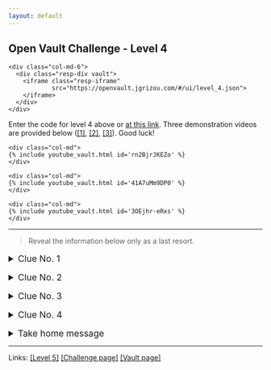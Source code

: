 ```yaml
---
layout: default
---
```


## Open Vault Challenge - Level 4

<div class="container">
  <div class="row align-items-center justify-content-center">

    <div class="col-md-6">
      <div class="resp-div vault">
        <iframe class="resp-iframe"
                src="https://openvault.jgrizou.com/#/ui/level_4.json">
        </iframe>
      </div>
    </div>

  </div>
</div>

Enter the code for level 4 above or [at this link](https://openvault.jgrizou.com/#/ui/level_4.json). Three demonstration videos are provided below ([[1]](https://www.youtube.com/embed/rn2BjrJKEZo), [[2]](https://www.youtube.com/embed/41A7uMm9DP0), [[3]](https://www.youtube.com/embed/3OEjhr-eRxs)). Good luck!

<div class="container">
  <div class="row align-items-center justify-content-center">

    <div class="col-md">
    {% include youtube_vault.html id='rn2BjrJKEZo' %}
    </div>

    <div class="col-md">
    {% include youtube_vault.html id='41A7uMm9DP0' %}
    </div>

    <div class="col-md">
    {% include youtube_vault.html id='3OEjhr-eRxs' %}
    </div>

  </div>
</div>

---

> Reveal the information below only as a last resort.

<details>
  <summary style="margin-top: 1rem; font-size: 1.10rem;">Clue No. 1</summary>

  <br>

  <p>See the code you are entering below or <a href="https://openvault.jgrizou.com/#/ui/level_4_visible.json">at this link</a>.</p>

  <div class="container">
    <div class="row align-items-center justify-content-center">

      <div class="col-md-6">
        <div class="resp-div vault">
          <iframe class="resp-iframe"
                  src="https://openvault.jgrizou.com/#/ui/level_4_visible.json">
          </iframe>
        </div>
      </div>

    </div>
  </div>

</details>

<details>
  <summary style="margin-top: 1rem; font-size: 1.10rem;">Clue No. 2</summary>

  <br>

  <p>Combine what you learned in <a href="../level-2/">level 2</a> and <a href="../level-3/">level 3</a>.</p>

</details>

<details>
  <summary style="margin-top: 1rem; font-size: 1.10rem;">Clue No. 3</summary>

  <br>

  <p>Do not hypothesize on the button's color/meaning but make hypothesis on the digit the user might have in mind.</p>

</details>

<details>
  <summary style="margin-top: 1rem; font-size: 1.10rem;">Clue No. 4</summary>

  <br>

  <p>Use the following reasoning: “if the user is trying to type a 0, then when s/he pressed this button, s/he meant that this button was of the color of the digit 0”. By repeating this process for all digits [0 to 9], you can build 10 different hypothetic button-color configurations. Through iterations, some inconsistencies will appear.</p>

</details>

<details>
  <summary style="margin-top: 1rem; font-size: 1.10rem;">Take home message</summary>

  <br>

  <p>The only reliable information is the consistency of the user. The user is assumed to always use the same button to mean the same thing. In other words, a button can only be used to mean yellow or grey, but never both.</p>

  <p>The interface adapts to the user. Every users can use the interface differently. The same user can use the same interface differently each time.</p>

</details>

---

Links: [[Level 5]](../level-5/) [[Challenge page]](../) [[Vault page]](../../)
